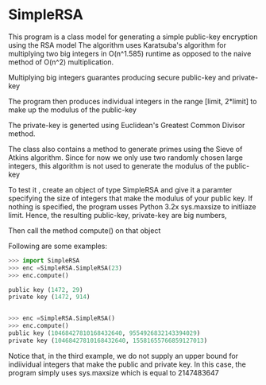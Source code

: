 SimpleRSA
=========

 This program is a class model for generating a simple public-key encryption using 	the RSA model
 The algorithm uses Karatsuba's algorithm for multiplying two big integers in O(n^1.585) runtime as
 opposed to the naive method of O(n^2) multiplication.
 
 Multiplying big integers guarantes producing secure public-key and private-key
 
 The program then produces individual integers in the range [limit, 2*limit] to make up the
 modulus of the public-key
 
 
 The private-key is generted using Euclidean's Greatest Common Divisor method. 
 
 The class also contains a method to generate primes using the Sieve of Atkins algorithm. Since for now
 we only use two randomly chosen large integers, this algorithm is not used to generate the modulus of
 the public-key
 
 
 To test it , create an object of type SimpleRSA and give it a paramter specifying the size of integers
 that make the modulus of your public key. If nothing is specified, the program usses Python 3.2x 
 sys.maxsize to initliaze limit. Hence, the resulting public-key, private-key are big numbers,

Then call the method compute() on that object 

Following are some examples:

`````Python
>>> import SimpleRSA
>>> enc =SimpleRSA.SimpleRSA(23)
>>> enc.compute()

public key (1472, 29)
private key (1472, 914)


>>> enc =SimpleRSA.SimpleRSA() 
>>> enc.compute()
public key (10468427810168432640, 9554926832143394029)
private key (10468427810168432640, 15581655766859127013)

`````

Notice that, in the third example, we do not supply an upper bound for indiividual integers that make the public 
and private key. In this case, the program simply uses sys.maxsize which is equal to 2147483647


